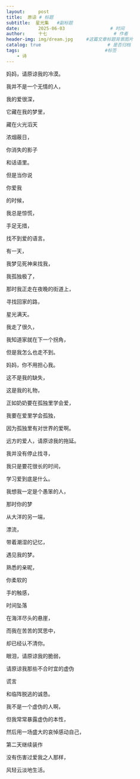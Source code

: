```yaml
---
layout:     post                       
title:  原谅 # 标题
subtitle:  星光集   #副标题
date:       2025-06-03                 # 时间
author:     十七                         # 作者
header-img: img/dream.jpg     #这篇文章标题背景图片
catalog: true                         # 是否归档
tags:                                #标签
    - 诗
---
```

妈妈，请原谅我的冷漠。

我并不是一个无情的人，

我的爱很深，

它藏在我的梦里，

藏在火光滔天

浓烟蔽日，

你消失的影子

和话语里。

但是当你说

你爱我

的时候，

我总是惊慌，

手足无措，

找不到爱的语言。

有一天，

我梦见死神来找我，

我孤独极了，

那时我正走在夜晚的街道上，

寻找回家的路，

星光满天。

我走了很久，

我知道家就在下一个拐角，

但是我怎么也走不到。

妈妈，你不用担心我。

这不是我的缺失，

这是我的礼物，

正如奶奶要在孤独里学会爱，

我要在爱里学会孤独，

因为孤独里有对世界的爱啊。

远方的爱人，请原谅我的拖延。

我并没有停止找寻，

我只是要花很长的时间，

学习爱到底是什么。

我想我一定是个愚笨的人，

那时你的梦

从大洋的另一端，

漂流，

带着潮湿的记忆，

遇见我的梦。

熟悉的亲昵，

你柔软的

手的触感，

时间坠落

在海洋尽头的悬崖，

而我在苦苦的冥思中，

却已经认不清你。

眼泪，请原谅我的脆弱，

请原谅我那些不合时宜的虚伪

谎言

和临阵脱逃的诚恳。

我不是一个虚伪的人啊，

但我常常暴露虚伪的本性，

然后用一场盛大的哀悼感动自己，

第二天继续装作

没有伤害过爱我之人那样，

风轻云淡地生活。
